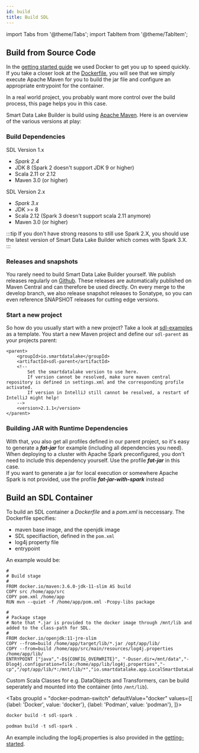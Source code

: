 ```yaml
---
id: build
title: Build SDL
---
```


import Tabs from '@theme/Tabs';
import TabItem from '@theme/TabItem';

## Build from Source Code
In the [getting started guide](../getting-started/setup.md) we used Docker to get you up to speed quickly.
If you take a closer look at the [Dockerfile](https://github.com/smart-data-lake/getting-started/blob/master/Dockerfile), 
you will see that we simply execute Apache Maven for you to build the jar file and configure an appropriate entrypoint for the container. 
 
In a real world project, you probably want more control over the build process, this page helps you in this case.
 
Smart Data Lake Builder is build using [Apache Maven](https://maven.apache.org/).
Here is an overview of the various versions at play:

### Build Dependencies
SDL Version 1.x
- *Spark 2.4*
- JDK 8 (Spark 2 doesn't support JDK 9 or higher)
- Scala 2.11 or 2.12
- Maven 3.0 (or higher)

SDL Version 2.x
- *Spark 3.x*
- JDK >= 8
- Scala 2.12 (Spark 3 doesn't support scala 2.11 anymore)
- Maven 3.0 (or higher)

:::tip
If you don't have strong reasons to still use Spark 2.X, you should use the latest version of Smart Data Lake Builder which comes with Spark 3.X.
:::

### Releases and snapshots
You rarely need to build Smart Data Lake Builder yourself. 
We publish releases regularly on [Github](https://github.com/smart-data-lake/smart-data-lake/releases).
These releases are automatically published on Maven Central and can therefore be used directly. 
On every merge to the develop branch, we also release snapshot releases to Sonatype, so you can even reference SNAPSHOT releases for cutting edge versions. 

### Start a new project
So how do you usually start with a new project?
Take a look at [sdl-examples](https://github.com/smart-data-lake/sdl-examples) as a template.
You start a new Maven project and define our `sdl-parent` as your projects parent:
```
<parent>
    <groupId>io.smartdatalake</groupId>
    <artifactId>sdl-parent</artifactId>
    <!--
        Set the smartdatalake version to use here.
        If version cannot be resolved, make sure maven central repository is defined in settings.xml and the corresponding profile activated.
        If version in IntelliJ still cannot be resolved, a restart of IntelliJ might help!
    -->
    <version>2.1.1</version>
</parent>
```

### Building JAR with Runtime Dependencies
With that, you also get all profiles defined in our parent project,
so it's easy to generate a ***fat-jar*** for example (including all dependencies you need). 
When deploying to a cluster with Apache Spark preconfigured, you don't need to include this dependency yourself. 
Use the profile ***fat-jar*** in this case.   
If you want to generate a jar for local execution or somewhere Apache Spark is not provided, use the profile ***fat-jar-with-spark*** instead

## Build an SDL Container

To build an SDL container a *Dockerfile* and a *pom.xml* is neccessary. The Dockerfile specifies:

* maven base image, and the openjdk image
* SDL specifiaction, defined in the `pom.xml`
* log4j property file
* entrypoint

An example would be:

```
#
# Build stage
#
FROM docker.io/maven:3.6.0-jdk-11-slim AS build
COPY src /home/app/src
COPY pom.xml /home/app
RUN mvn --quiet -f /home/app/pom.xml -Pcopy-libs package

#
# Package stage
# Note that *.jar is provided to the docker image through /mnt/lib and added to the class-path for SDL.
#
FROM docker.io/openjdk:11-jre-slim
COPY --from=build /home/app/target/lib/*.jar /opt/app/lib/
COPY --from=build /home/app/src/main/resources/log4j.properties /home/app/lib/
ENTRYPOINT ["java","-D${CONFIG_OVERWRITE}", "-Duser.dir=/mnt/data","-Dlog4j.configuration=file:/home/app/lib/log4j.properties","-cp","/opt/app/lib/*:/mnt/lib/*","io.smartdatalake.app.LocalSmartDataLakeBuilder"]
```

Custom Scala Classes for e.g. DataObjects and Transformers, can be build seperately and mounted into the container (into `/mnt/lib`). 

<Tabs groupId = "docker-podman-switch"
defaultValue="docker"
values={[
{label: 'Docker', value: 'docker'},
{label: 'Podman', value: 'podman'},
]}>
<TabItem value="docker">

```jsx
docker build -t sdl-spark .
```

</TabItem>
<TabItem value="podman">

```jsx
podman build -t sdl-spark .
```

</TabItem>
</Tabs>


An example including the log4j.properties is also provided in the [getting-started](https://github.com/smart-data-lake/getting-started.git). 
